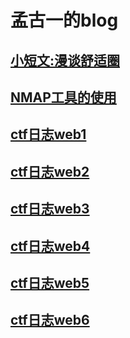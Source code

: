 # 孟古一的blog

## [小短文:漫谈舒适圈](/essay/漫谈舒适圈/README.md)

## [NMAP工具的使用](/technology/NMAP工具的使用/README.md)

## [ctf日志web1](/logs/ctf/web1题解.md)

## [ctf日志web2](/logs/ctf/web2题解.md)

## [ctf日志web3](/logs/ctf/web3题解.md)

## [ctf日志web4](/logs/ctf/web4题解.md)

## [ctf日志web5](/logs/ctf/web5题解.md)

## [ctf日志web6](/logs/ctf/web6题解.md)
